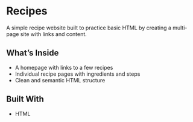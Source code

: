 # Recipes

A simple recipe website built to practice basic HTML by creating a multi-page site with links and content.

## What’s Inside

- A homepage with links to a few recipes
- Individual recipe pages with ingredients and steps
- Clean and semantic HTML structure

## Built With

- HTML